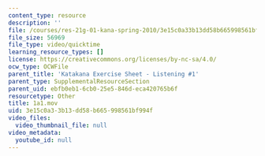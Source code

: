 ```yaml
---
content_type: resource
description: ''
file: /courses/res-21g-01-kana-spring-2010/3e15c0a33b13dd58b665998561bf994f_1a1.mov
file_size: 56969
file_type: video/quicktime
learning_resource_types: []
license: https://creativecommons.org/licenses/by-nc-sa/4.0/
ocw_type: OCWFile
parent_title: 'Katakana Exercise Sheet - Listening #1'
parent_type: SupplementalResourceSection
parent_uid: ebfb0eb1-6cb0-25e5-846d-eca420765b6f
resourcetype: Other
title: 1a1.mov
uid: 3e15c0a3-3b13-dd58-b665-998561bf994f
video_files:
  video_thumbnail_file: null
video_metadata:
  youtube_id: null
---
```


